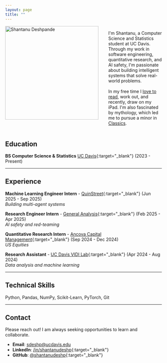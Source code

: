 ```yaml
---
layout: page
title: ""
---
```


<div class="profile-container" style="display: flex; align-items: flex-start; gap: 2rem; margin-bottom: 2rem; flex-direction: column;">
  <img src="{{ "/assets/profile.webp" | relative_url }}" alt="Shantanu Deshpande" style="width: 300px; height: auto; flex-shrink: 0;" loading="eager" decoding="async">
  <div>
    <p>I'm Shantanu, a Computer Science and Statistics student at UC Davis. Through my work in software engineering, quantitative research, and AI safety, I'm passionate about building intelligent systems that solve real-world problems.<br><br>In my free time I <a href="https://www.goodreads.com/user/show/192672997-shantanu-deshpande" target="_blank">love to read</a>, work out, and recently, draw on my iPad. I'm also fascinated by mythology, which led me to pursue a minor in <a href="https://classics.ucdavis.edu/" target="_blank">Classics</a>.</p>
  </div>
</div>

<style>
@media (min-width: 768px) {
  .profile-container {
    flex-direction: row !important;
  }
}
</style>

## Education

**BS Computer Science & Statistics**
[UC Davis](https://cs.ucdavis.edu/){:target="_blank"} (2023 - Present)

---

## Experience

**Machine Learning Engineer Intern** - [QuinStreet](https://www.quinstreet.com/){:target="_blank"} (Jun 2025 - Sep 2025)<br>
*Building multi-agent systems*

**Research Engineer Intern** - [General Analysis](https://www.generalanalysis.com/){:target="_blank"} (Feb 2025 - Apr 2025)<br>
*AI safety and red-teaming*

**Quantitative Research Intern** - [Ancova Capital Management](https://ancovacapital.com/the-hedge-fund){:target="_blank"} (Sep 2024 - Dec 2024)<br>
*US Equities*

**Research Assistant** - [UC Davis VIDI Lab](https://vidi.cs.ucdavis.edu/){:target="_blank"} (Apr 2024 - Aug 2024)<br>
*Data analysis and machine learning*

---

## Technical Skills

Python, Pandas, NumPy, Scikit-Learn, PyTorch, Git

---

## Contact

Please reach out! I am always seeking opportunities to learn and collaborate.

- **Email**: [sdeshp@ucdavis.edu](mailto:sdeshp@ucdavis.edu)
- **LinkedIn**: [/in/shantanudeshp](https://www.linkedin.com/in/shantanudeshp/){:target="_blank"}
- **GitHub**: [@shantanudeshp](https://github.com/shantanudeshp){:target="_blank"}
